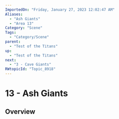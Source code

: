 ```yaml
---
ImportedOn: "Friday, January 27, 2023 12:02:47 AM"
Aliases:
  - "Ash Giants"
  - "Area 13"
Category: "Scene"
Tags:
  - "Category/Scene"
parent:
  - "Test of the Titans"
up:
  - "Test of the Titans"
next:
  - "3 - Cave Giants"
RWtopicId: "Topic_8918"
---
```

# 13 - Ash Giants
## Overview
